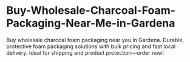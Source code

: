 # Buy-Wholesale-Charcoal-Foam-Packaging-Near-Me-in-Gardena
Buy wholesale charcoal foam packaging near you in Gardena. Durable, protective foam packaging solutions with bulk pricing and fast local delivery. Ideal for shipping and product protection—order now!

